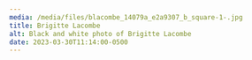 ```yaml
---
media: /media/files/blacombe_14079a_e2a9307_b_square-1-.jpg
title: Brigitte Lacombe
alt: Black and white photo of Brigitte Lacombe
date: 2023-03-30T11:14:00-0500
---
```

